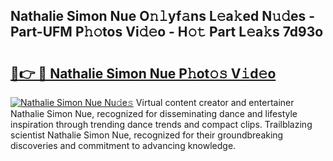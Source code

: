 ## Nathalie Simon Nue O𝚗𝚕yf𝚊ns L𝚎a𝚔ed N𝚞𝚍es - Part-UFM P𝚑𝚘tos Vi𝚍𝚎o - H𝚘𝚝 Part L𝚎a𝚔s 7d93o

# <h2><a href="http://kf8qse.oniu.top/?m=Nathalie+Simon+Nue">🔗👉 🔴 Nathalie Simon Nue P𝚑ot𝚘𝚜 V𝚒d𝚎o</a></h2>

[![Nathalie Simon Nue Nu𝚍e𝚜](https://i.imgur.com/0qMVB7G.gif)](http://kf8qse.oniu.top/?m=Nathalie+Simon+Nue)
Virtual content creator and entertainer Nathalie Simon Nue, recognized for disseminating dance and lifestyle inspiration through trending dance trends and compact clips. Trailblazing scientist Nathalie Simon Nue, recognized for their groundbreaking discoveries and commitment to advancing knowledge.  
